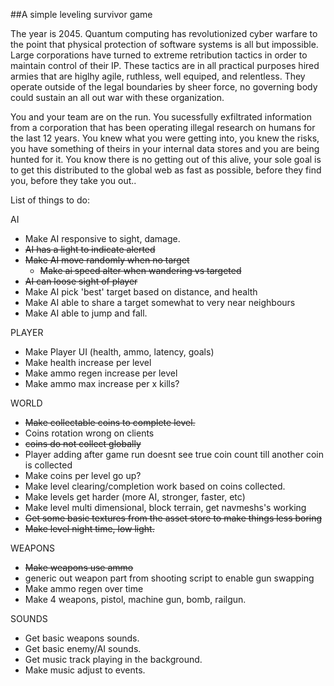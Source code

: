 ##A simple leveling survivor game

The year is 2045.  Quantum computing has revolutionized cyber warfare to the point that physical protection of software systems is all but impossible.  Large corporations have turned to extreme retribution tactics in order to maintain control of their IP.  These tactics are in all practical purposes hired armies that are higlhy agile, ruthless, well equiped, and relentless. They operate outside of the legal boundaries by sheer force, no governing body could sustain an all out war with these organization.

You and your team are on the run.  You sucessfully exfiltrated information from a corporation that has been operating illegal research on humans for the last 12 years.  You knew what you were getting into, you knew the risks, you have something of theirs in your internal data stores and you are being hunted for it.  You know there is no getting out of this alive, your sole goal is to get this distributed to the global web as fast as possible, before they find you, before they take you out..



List of things to do:

AI
* Make AI responsive to sight, damage.
 * ~~AI has a light to indicate alerted~~
* ~~Make AI move randomly when no target~~
  * ~~Make ai speed alter when wandering vs targeted~~
* ~~AI can loose sight of player~~
* Make AI pick 'best' target based on distance, and health
* Make AI able to share a target somewhat to very near neighbours
* Make AI able to jump and fall.


PLAYER
* Make Player UI (health, ammo, latency, goals)
* Make health increase per level
* Make ammo regen increase per level
* Make ammo max increase per x kills?


WORLD
* ~~Make collectable coins to complete level.~~
 * Coins rotation wrong on clients
 * ~~coins do not collect globally~~
 * Player adding after game run doesnt see true coin count till another coin is collected
* Make coins per level go up?
* Make level clearing/completion work based on coins collected.
* Make levels get harder (more AI, stronger, faster, etc)
* Make level multi dimensional, block terrain, get navmeshs's working
* ~~Get some basic textures from the asset store to make things less boring~~
* ~~Make level night time, low light.~~

WEAPONS
* ~~Make weapons use ammo~~
 * generic out weapon part from shooting script to enable gun swapping
* Make ammo regen over time
* Make 4 weapons, pistol, machine gun, bomb, railgun.

SOUNDS
* Get basic weapons sounds.
* Get basic enemy/AI sounds.
* Get music track playing in the background.
* Make music adjust to events.

